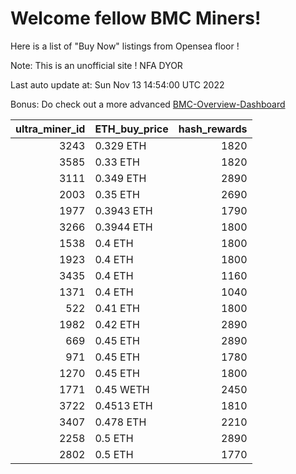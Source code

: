 # Welcome fellow BMC Miners!
Here is a list of "Buy Now" listings from Opensea floor !

Note: This is an unofficial site ! NFA DYOR

Last auto update at: Sun Nov 13 14:54:00 UTC 2022

Bonus: Do check out a more advanced [BMC-Overview-Dashboard](https://dune.com/defifunk/BMC-Overview-Dashboard)


|   ultra_miner_id | ETH_buy_price   |   hash_rewards |
|-----------------:|:----------------|---------------:|
|             3243 | 0.329 ETH       |           1820 |
|             3585 | 0.33 ETH        |           1820 |
|             3111 | 0.349 ETH       |           2890 |
|             2003 | 0.35 ETH        |           2690 |
|             1977 | 0.3943 ETH      |           1790 |
|             3266 | 0.3944 ETH      |           1800 |
|             1538 | 0.4 ETH         |           1800 |
|             1923 | 0.4 ETH         |           1800 |
|             3435 | 0.4 ETH         |           1160 |
|             1371 | 0.4 ETH         |           1040 |
|              522 | 0.41 ETH        |           1800 |
|             1982 | 0.42 ETH        |           2890 |
|              669 | 0.45 ETH        |           2890 |
|              971 | 0.45 ETH        |           1780 |
|             1270 | 0.45 ETH        |           1800 |
|             1771 | 0.45 WETH       |           2450 |
|             3722 | 0.4513 ETH      |           1810 |
|             3407 | 0.478 ETH       |           2210 |
|             2258 | 0.5 ETH         |           2890 |
|             2802 | 0.5 ETH         |           1770 |